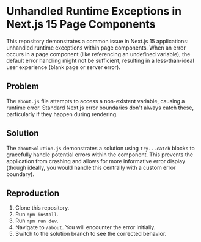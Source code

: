 # Unhandled Runtime Exceptions in Next.js 15 Page Components

This repository demonstrates a common issue in Next.js 15 applications: unhandled runtime exceptions within page components.  When an error occurs in a page component (like referencing an undefined variable), the default error handling might not be sufficient, resulting in a less-than-ideal user experience (blank page or server error).

## Problem
The `about.js` file attempts to access a non-existent variable, causing a runtime error.  Standard Next.js error boundaries don't always catch these, particularly if they happen during rendering.

## Solution
The `aboutSolution.js` demonstrates a solution using `try...catch` blocks to gracefully handle potential errors within the component.  This prevents the application from crashing and allows for more informative error display (though ideally, you would handle this centrally with a custom error boundary).

## Reproduction
1. Clone this repository.
2. Run `npm install`.
3. Run `npm run dev`.
4. Navigate to `/about`.  You will encounter the error initially.
5. Switch to the solution branch to see the corrected behavior.
